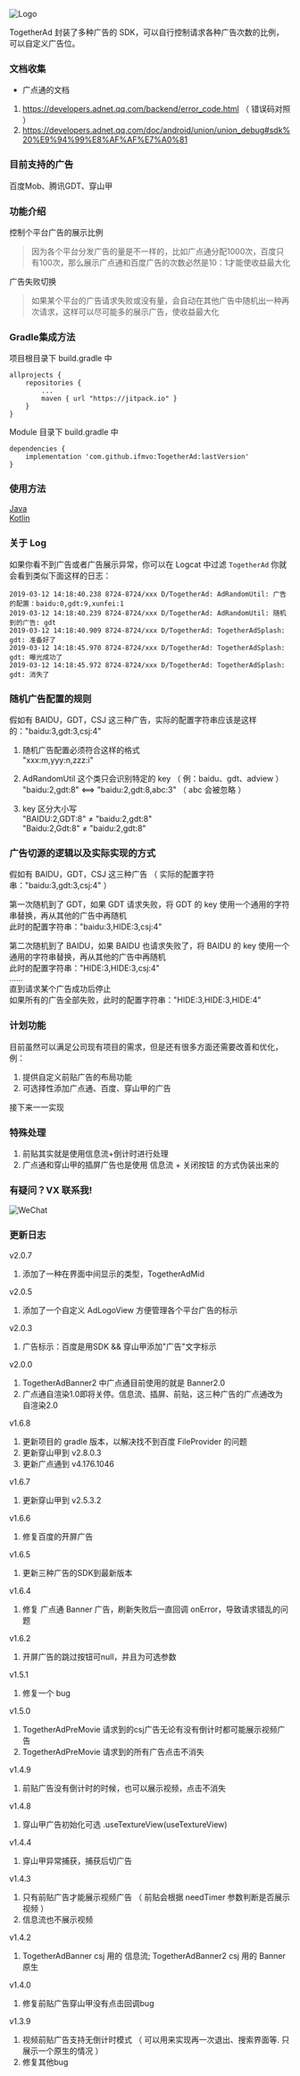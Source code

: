 ![Logo](doc/img/TogetherAd-Logo.png)

TogetherAd 封装了多种广告的 SDK，可以自行控制请求各种广告次数的比例，可以自定义广告位。

### 文档收集
- 广点通的文档
1. https://developers.adnet.qq.com/backend/error_code.html  （ 错误码对照 ）
2. https://developers.adnet.qq.com/doc/android/union/union_debug#sdk%20%E9%94%99%E8%AF%AF%E7%A0%81

### 目前支持的广告
百度Mob、腾讯GDT、穿山甲

### 功能介绍

控制个平台广告的展示比例
> 因为各个平台分发广告的量是不一样的，比如广点通分配1000次，百度只有100次，那么展示广点通和百度广告的次数必然是10：1才能使收益最大化

广告失败切换
> 如果某个平台的广告请求失败或没有量，会自动在其他广告中随机出一种再次请求，这样可以尽可能多的展示广告，使收益最大化

### Gradle集成方法
项目根目录下 build.gradle 中
```
allprojects {
    repositories {
        ...
        maven { url "https://jitpack.io" }
    }
}
```

Module 目录下 build.gradle 中
```
dependencies {
    implementation 'com.github.ifmvo:TogetherAd:lastVersion'
}
```
### 使用方法
[Java](doc/java.md)  
[Kotlin](doc/kotlin.md)

### 关于 Log
如果你看不到广告或者广告展示异常，你可以在 Logcat 中过滤 ``TogetherAd`` 你就会看到类似下面这样的日志：
```
2019-03-12 14:18:40.238 8724-8724/xxx D/TogetherAd: AdRandomUtil: 广告的配置：baidu:0,gdt:9,xunfei:1
2019-03-12 14:18:40.239 8724-8724/xxx D/TogetherAd: AdRandomUtil: 随机到的广告: gdt
2019-03-12 14:18:40.909 8724-8724/xxx D/TogetherAd: TogetherAdSplash: gdt: 准备好了
2019-03-12 14:18:45.970 8724-8724/xxx D/TogetherAd: TogetherAdSplash: gdt: 曝光成功了
2019-03-12 14:18:45.972 8724-8724/xxx D/TogetherAd: TogetherAdSplash: gdt: 消失了
```

### 随机广告配置的规则
假如有 BAIDU，GDT，CSJ 这三种广告，实际的配置字符串应该是这样的："baidu:3,gdt:3,csj:4"   

1. 随机广告配置必须符合这样的格式  
"xxx:m,yyy:n,zzz:i"

2. AdRandomUtil 这个类只会识别特定的 key （ 例：baidu、gdt、adview ）  
"baidu:2,gdt:8" <==>  "baidu:2,gdt:8,abc:3" （  abc 会被忽略 ）  

3. key 区分大小写  
"BAIDU:2,GDT:8"  ≠  "baidu:2,gdt:8"  
"Baidu:2,Gdt:8"  ≠  "baidu:2,gdt:8"  

### 广告切源的逻辑以及实际实现的方式
假如有 BAIDU，GDT，CSJ 这三种广告 （ 实际的配置字符串："baidu:3,gdt:3,csj:4" ）   

第一次随机到了 GDT，如果 GDT 请求失败，将 GDT 的 key 使用一个通用的字符串替换，再从其他的广告中再随机   
此时的配置字符串："baidu:3,HIDE:3,csj:4"  

第二次随机到了 BAIDU，如果 BAIDU 也请求失败了，将 BAIDU 的 key 使用一个通用的字符串替换，再从其他的广告中再随机    
此时的配置字符串："HIDE:3,HIDE:3,csj:4"  
......  
直到请求某个广告成功后停止   
如果所有的广告全部失败，此时的配置字符串："HIDE:3,HIDE:3,HIDE:4"  

### 计划功能
目前虽然可以满足公司现有项目的需求，但是还有很多方面还需要改善和优化，例：  

1. 提供自定义前贴广告的布局功能
2. 可选择性添加广点通、百度、穿山甲的广告

接下来一一实现

### 特殊处理
1. 前贴其实就是使用信息流+倒计时进行处理
2. 广点通和穿山甲的插屏广告也是使用 信息流 + 关闭按钮 的方式伪装出来的

### 有疑问？VX 联系我!
![WeChat](img/Wechat.jpeg)

### 更新日志
v2.0.7 
1. 添加了一种在界面中间显示的类型，TogetherAdMid

v2.0.5 
1. 添加了一个自定义 AdLogoView 方便管理各个平台广告的标示

v2.0.3
1. 广告标示：百度是用SDK && 穿山甲添加"广告"文字标示

v2.0.0
1. TogetherAdBanner2 中广点通目前使用的就是 Banner2.0
2. 广点通自渲染1.0即将关停。信息流、插屏、前贴，这三种广告的广点通改为 自渲染2.0

v1.6.8
1. 更新项目的 gradle 版本，以解决找不到百度 FileProvider 的问题
2. 更新穿山甲到 v2.8.0.3
3. 更新广点通到 v4.176.1046

v1.6.7
1. 更新穿山甲到 v2.5.3.2

v1.6.6
1. 修复百度的开屏广告

v1.6.5
1. 更新三种广告的SDK到最新版本

v1.6.4
1. 修复 广点通 Banner 广告，刷新失败后一直回调 onError，导致请求错乱的问题

v1.6.2
1. 开屏广告的跳过按钮可null，并且为可选参数

v1.5.1
1. 修复一个 bug

v1.5.0
1. TogetherAdPreMovie 请求到的csj广告无论有没有倒计时都可能展示视频广告
2. TogetherAdPreMovie 请求到的所有广告点击不消失

v1.4.9
1. 前贴广告没有倒计时的时候，也可以展示视频，点击不消失

v1.4.8
1. 穿山甲广告初始化可选 .useTextureView(useTextureView)

v1.4.4
1. 穿山甲异常捕获，捕获后切广告

v1.4.3
1. 只有前贴广告才能展示视频广告 （ 前贴会根据 needTimer 参数判断是否展示视频 ）
2. 信息流也不展示视频

v1.4.2
1. TogetherAdBanner    csj 用的 信息流;  TogetherAdBanner2   csj 用的 Banner原生

v1.4.0
1. 修复前贴广告穿山甲没有点击回调bug

v1.3.9
1. 视频前贴广告支持无倒计时模式 （ 可以用来实现再一次退出、搜索界面等. 只展示一个原生的情况 ）
2. 修复其他bug  